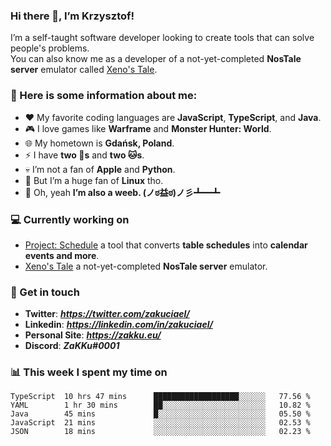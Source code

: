 ### Hi there 👋, I’m Krzysztof!
I’m a self-taught software developer looking to create tools that can solve people's problems.  
You can also know me as a developer of a not-yet-completed **NosTale server** emulator called [Xeno's Tale](https://xenostale.pl).

### 📔 Here is some information about me:
- ❤️ My favorite coding languages are **JavaScript**, **TypeScript**, and **Java**.
- 🎮 I love games like **Warframe** and **Monster Hunter: World**.
- 🌐 My hometown is **Gdańsk, Poland**.
- ⚡ I have **two 🐶s** and **two 🐱s**.
- 💀 I’m not a fan of **Apple** and **Python**.
- 🐧 But I’m a huge fan of **Linux** tho.
- 👑 Oh, yeah **I’m also a weeb. (ノಠ益ಠ)ノ彡┻━┻**

### 💻 Currently working on
- [Project: Schedule](https://github.com/zakuciael/project-schedule) a tool that converts **table schedules** into **calendar events and more**.
- [Xeno's Tale](https://xenostale.pl) a not-yet-completed **NosTale server** emulator.

### 💬 Get in touch
- **Twitter**: _**https://twitter.com/zakuciael/**_
- **Linkedin**: _**https://linkedin.com/in/zakuciael/**_
- **Personal Site**: _**https://zakku.eu/**_
- **Discord**: _**ZaKKu#0001**_

### 📊 This week I spent my time on
<!--START_SECTION:waka-->
```text
TypeScript  10 hrs 47 mins      ███████████████████░░░░░░   77.56 % 
YAML        1 hr 30 mins        ██░░░░░░░░░░░░░░░░░░░░░░░   10.82 % 
Java        45 mins             █░░░░░░░░░░░░░░░░░░░░░░░░   05.50 % 
JavaScript  21 mins             ░░░░░░░░░░░░░░░░░░░░░░░░░   02.53 % 
JSON        18 mins             ░░░░░░░░░░░░░░░░░░░░░░░░░   02.23 %
```
<!--END_SECTION:waka-->
